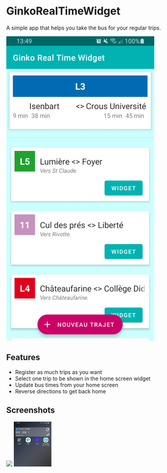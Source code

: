 # GinkoRealTimeWidget
A simple app that helps you take the bus for your regular trips.

![Écran d'acceuil de l'application](/assets/home.png)

## Features
- Register as much trips as you want
- Select one trip to be shown in the home screen widget
- Update bus times from your home screen
- Reverse directions to get back home

## Screenshots
<p float="left">
  <img src="/path.png" width="100" />
  <img src="/assets/widget.png" width="100" />
</p>

